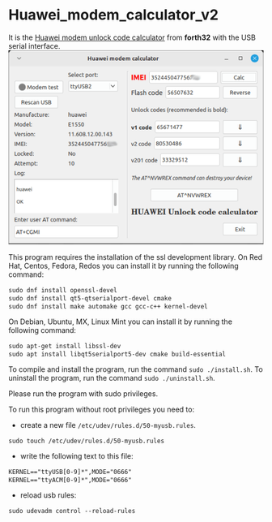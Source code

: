 # Huawei_modem_calculator_v2
It is the [Huawei modem unlock code calculator](https://github.com/forth32/huaweicalc) from **forth32** with the USB serial interface.
![Screenshot](https://github.com/bigbigmdm/Huawei_modem_calculator_v2/blob/main/img/huawei_calc_2.png)

This program requires the installation of the ssl development library.
On Red Hat, Centos, Fedora, Redos you can install it by running the following command:

```
sudo dnf install openssl-devel
sudo dnf install qt5-qtserialport-devel cmake
sudo dnf install make automake gcc gcc-c++ kernel-devel
```

On Debian, Ubuntu, MX, Linux Mint you can install it by running the following command:

```
sudo apt-get install libssl-dev
sudo apt install libqt5serialport5-dev cmake build-essential
```


To compile and install the program, run the command `sudo ./install.sh`.
To uninstall the program, run the command `sudo ./uninstall.sh`.

Please run the program with sudo privileges.

To run this program without root privileges you need to:

- create a new file `/etc/udev/rules.d/50-myusb.rules`.
```
sudo touch /etc/udev/rules.d/50-myusb.rules
```
- write the following text to this file:
```
KERNEL=="ttyUSB[0-9]*",MODE="0666"
KERNEL=="ttyACM[0-9]*",MODE="0666"
```
- reload usb rules:
```
sudo udevadm control --reload-rules
```
